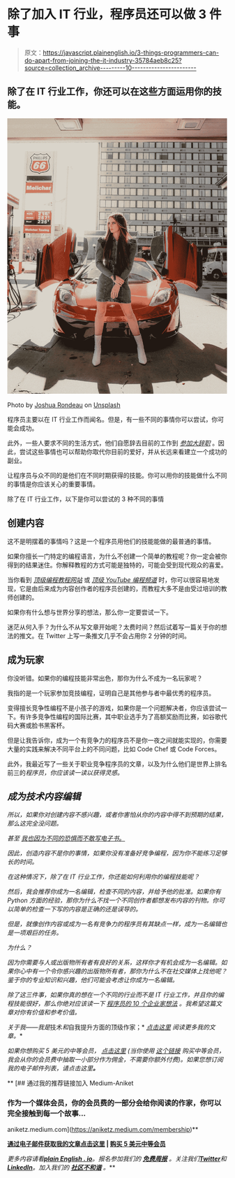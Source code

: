 # 除了加入 IT 行业，程序员还可以做 3 件事

> 原文：<https://javascript.plainenglish.io/3-things-programmers-can-do-apart-from-joining-the-it-industry-35784aeb8c25?source=collection_archive---------10----------------------->

## 除了在 IT 行业工作，你还可以在这些方面运用你的技能。

![](img/0597b614b067b9283750edfe866d1c08.png)

Photo by [Joshua Rondeau](https://unsplash.com/@liferondeau?utm_source=medium&utm_medium=referral) on [Unsplash](https://unsplash.com?utm_source=medium&utm_medium=referral)

程序员主要以在 IT 行业工作而闻名。但是，有一些不同的事情你可以尝试，你可能会成功。

此外，一些人要求不同的生活方式，他们自愿辞去目前的工作到 [*参加大辞职*](/great-resignation-has-already-begun-and-all-programmers-must-stay-alert-db5216c83db2) 。因此，尝试这些事情也可以帮助你取代你目前的爱好，并从长远来看建立一个成功的副业。

让程序员与众不同的是他们在不同时期获得的技能。你可以用你的技能做什么不同的事情是你应该关心的重要事情。

除了在 IT 行业工作，以下是你可以尝试的 3 种不同的事情

## 创建内容

这不是明摆着的事情吗？这是一个程序员用他们的技能能做的最普通的事情。

如果你擅长一门特定的编程语言，为什么不创建一个简单的教程呢？你一定会被你得到的结果迷住。你解释教程的方式可能是独特的，可能会受到现代观众的喜爱。

当你看到 [*顶级编程教程网站*](/3-websites-to-learn-programming-for-free-859cdb3e0d59) 或 [*顶级 YouTube 编程频道*](/3-youtube-channels-every-programmer-should-follow-66952f1f24e4) 时，你可以很容易地发现，它是由后来成为内容创作者的程序员创建的，而教程大多不是由受过培训的教师创建的。

如果你有什么想与世界分享的想法，那么你一定要尝试一下。

迷茫从何入手？为什么不从写文章开始呢？太费时间？然后试着写一篇关于你的想法的推文。在 Twitter 上写一条推文几乎不会占用你 2 分钟的时间。

## 成为玩家

你没听错。如果你的编程技能非常出色，那你为什么不成为一名玩家呢？

我指的是一个玩家参加竞技编程，证明自己是其他参与者中最优秀的程序员。

变得擅长竞争性编程不是小孩子的游戏，如果你是一个问题解决者，你应该尝试一下。有许多竞争性编程的国际比赛，其中职业选手为了高额奖励而比赛，如谷歌代码大赛或脸书黑客杯。

但是让我告诉你，成为一个有竞争力的程序员不是你一夜之间就能实现的，你需要大量的实践来解决不同平台上的不同问题，比如 Code Chef 或 Code Forces。

此外，我最近写了一些关于职业竞争程序员的文章，以及为什么他们是世界上排名前三的[](/top-3-programmers-of-2021-bb3b9b93ba4f)*程序员，你应该读一读以获得灵感。*

## *成为技术内容编辑*

*所以，如果你对创建内容不感兴趣，或者你害怕从你的内容中得不到预期的结果，那么这完全没问题。*

*甚至 [*我也因为不同的恐惧而不敢写电子书。*](/3-weird-reasons-stopping-me-from-writing-my-first-e-book-as-a-programmer-4339e2e04256)*

*因此，创造内容不是你的事情，如果你没有准备好竞争编程，因为你不能练习足够长的时间。*

*在这种情况下，除了在 IT 行业工作，你还能如何利用你的编程技能呢？*

*然后，我会推荐你成为一名编辑，检查不同的内容，并给予他的批准。如果你有 Python 方面的经验，那你为什么不找一个不同创作者都想发布内容的刊物。你可以简单的检查一下写的内容是正确的还是误导的。*

*但是，就像创作内容或成为一名有竞争力的程序员有其缺点一样，成为一名编辑也是一项艰巨的任务。*

*为什么？*

*因为你需要与人或出版物所有者有良好的关系，这样你才有机会成为一名编辑。如果你心中有一个令你感兴趣的出版物所有者，那你为什么不在社交媒体上找他呢？鉴于你的专业知识和兴趣，他们可能会考虑让你成为一名编辑。*

*除了这三件事，如果你真的想在一个不同的行业而不是 IT 行业工作，并且你的编程技能很好，那么你绝对应该读一下 [*程序员的 10 个企业家想法*](/10-entrepreneur-ideas-for-programmers-7694d43256ef) 。我希望这篇文章对你有价值和参考价值。*

*关于我——我是*技术*和*自我提升方面的顶级作家；* [*点击这里*](https://aniketz.medium.com/) *阅读更多我的文章。**

*如果你想购买 5 美元的中等会员， [*点击这里*](https://aniketz.medium.com/membership) (当你使用 [*这个链接*](https://aniketz.medium.com/membership) 购买中等会员，我会从你的会员费中抽取一小部分作为佣金，不需要你额外付费)。如果您想订阅我的电子邮件列表，请点击这里[](https://aniketz.medium.com/subscribe)**。***

**[](https://aniketz.medium.com/membership) [## 通过我的推荐链接加入 Medium-Aniket

### 作为一个媒体会员，你的会员费的一部分会给你阅读的作家，你可以完全接触到每一个故事…

aniketz.medium.com](https://aniketz.medium.com/membership)** 

**[**通过电子邮件获取我的文章点击这里**](https://aniketz.medium.com/subscribe) **|** [**购买 5 美元中等会员**](https://aniketz.medium.com/membership)**

***更多内容请看*[***plain English . io***](https://plainenglish.io/)*。报名参加我们的* [***免费周报***](http://newsletter.plainenglish.io/) *。关注我们*[***Twitter***](https://twitter.com/inPlainEngHQ)*和*[***LinkedIn***](https://www.linkedin.com/company/inplainenglish/)*。加入我们的* [***社区不和谐***](https://discord.gg/GtDtUAvyhW) *。***